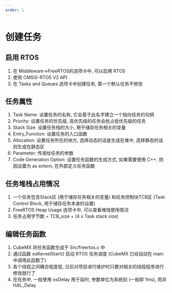 ```yaml
---
order: 1
---
```


# 创建任务

## 启用 RTOS
1. 在 Middleware->FreeRTOS的选项卡中, 可以启用 RTOS
1. 使用 CMSIS-RTOS V2 API
1. 在 Tasks and Queues 选项卡中创建任务, 第一个默认任务不修改

## 任务属性
1. Task Name: 设置任务的名称, 它会基于此名字建立一个指向任务的句柄
1. Priority: 设置任务的优先级, 高优先级的任务会抢占低优先级的任务
1. Stack Size: 设置任务栈的大小, 用于储存任务相关的变量
1. Entry_Function: 设置任务的入口函数
1. Allocation: 设置任务所在的地方, 选择动态的话是生成在堆中, 选择静态的话则生成在静态区
1. Parameter: 传递给任务的参数
1. Code Generation Option: 设置任务函数的生成方式, 如果需要使用 C++, 则因设置为 as extern, 在外部定义任务函数

## 任务堆栈占用情况
1. 一个任务包含Stack区 (用于储存任务相关的变量) 和任务控制块TCB区 (Task Control Block, 用于储存任务本身的设置)
1. FreeRTOS Heap Usage 选项卡中, 可以查看堆栈使用情况
1. 任务占用字节数 = TCB_size + (4 x Task stack size)

## 编辑任务函数
1. CubeMX 将任务函数生成于 Src/freertos.c 中
1. 通过函数 osKernelStart() 启动 RTOS 任务调度 (CubeMX 已经自动在 main 中调用此函数了)
1. 各个线程之间耦合程度低, 日后对项目进行维护时只要对相关的线程程序进行修改就行了
1. 在任务中, 一般使用 osDelay 用于延时, 参数单位为系统刻 (一般即 1ms), 而非 HAL_Delay
